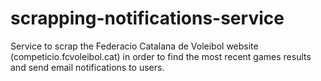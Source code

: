 # scrapping-notifications-service

Service to scrap the Federacio Catalana de Voleibol website (competicio.fcvoleibol.cat) in order to find the most recent games results and send email notifications to users.
